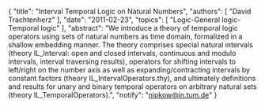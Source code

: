 {
    "title": "Interval Temporal Logic on Natural Numbers",
    "authors": [
        "David Trachtenherz"
    ],
    "date": "2011-02-23",
    "topics": [
        "Logic-General logic-Temporal logic"
    ],
    "abstract": "We introduce a theory of temporal logic operators using sets of natural numbers as time domain, formalized in a shallow embedding manner. The theory comprises special natural intervals (theory IL_Interval: open and closed intervals, continuous and modulo intervals, interval traversing results), operators for shifting intervals to left/right on the number axis as well as expanding/contracting intervals by constant factors (theory IL_IntervalOperators.thy), and ultimately definitions and results for unary and binary temporal operators on arbitrary natural sets (theory IL_TemporalOperators).",
    "notify": "nipkow@in.tum.de"
}